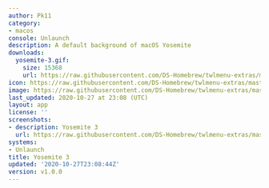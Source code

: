 ```yaml
---
author: Pk11
category:
- macos
console: Unlaunch
description: A default background of macOS Yosemite
downloads:
  yosemite-3.gif:
    size: 15368
    url: https://raw.githubusercontent.com/DS-Homebrew/twlmenu-extras/master/_nds/TWiLightMenu/unlaunch/backgrounds/yosemite-3.gif
icon: https://raw.githubusercontent.com/DS-Homebrew/twlmenu-extras/master/_nds/TWiLightMenu/unlaunch/backgrounds/yosemite-3.gif
image: https://raw.githubusercontent.com/DS-Homebrew/twlmenu-extras/master/_nds/TWiLightMenu/unlaunch/backgrounds/yosemite-3.gif
last_updated: 2020-10-27 at 23:08 (UTC)
layout: app
license: ''
screenshots:
- description: Yosemite 3
  url: https://raw.githubusercontent.com/DS-Homebrew/twlmenu-extras/master/_nds/TWiLightMenu/unlaunch/backgrounds/yosemite-3.gif
systems:
- Unlaunch
title: Yosemite 3
updated: '2020-10-27T23:08:44Z'
version: v1.0.0
---
```

